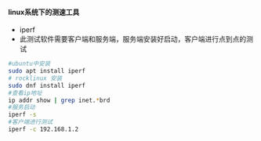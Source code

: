 <!--
 * @Author: findnr
 * @Date: 2024-10-31 14:06:47
 * @LastEditors: findnr
 * @LastEditTime: 2024-10-31 14:45:43
 * @Description: 
-->
#### linux系统下的测速工具
- iperf
- 此测试软件需要客户端和服务端，服务端安装好启动，客户端进行点到点的测试
```sh
#ubuntu中安装
sudo apt install iperf
# rocklinux 安装
sudo dnf install iperf
#查看ip地址
ip addr show | grep inet.*brd
#服务启动
iperf -s
#客户端进行测试
iperf -c 192.168.1.2
```